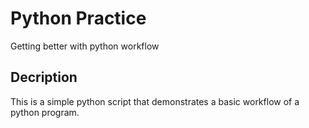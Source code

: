 # Python Practice
Getting better with python workflow

## Decription
This is a simple python script that demonstrates a basic workflow of a python program. 